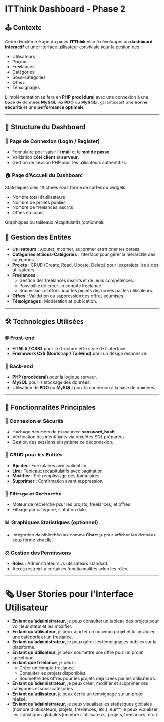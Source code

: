 # ITThink Dashboard - Phase 2

## 🕹️ Contexte

Cette deuxième étape du projet **ITThink** vise à développer un **dashboard interactif** et une interface utilisateur conviviale pour la gestion des :
- Utilisateurs
- Projets
- Freelances
- Catégories
- Sous-catégories
- Offres
- Témoignages

L’implémentation se fera en **PHP procédural** avec une connexion à une base de données **MySQL** via **PDO** ou **MySQLi**, garantissant une **bonne sécurité** et une **performance optimale**.

---

## 🔢 Structure du Dashboard

### 🔐 Page de Connexion (Login / Register)
- Formulaire pour saisir l’**email** et le **mot de passe**.
- Validation **côté client** et **serveur**.
- Gestion de session PHP pour les utilisateurs authentifiés.

### 🏠 Page d’Accueil du Dashboard

Statistiques clés affichées sous forme de cartes ou widgets :

- Nombre total d’utilisateurs
- Nombre de projets publiés
- Nombre de freelances inscrits
- Offres en cours

Graphiques ou tableaux récapitulatifs (optionnel).

## 🔄 Gestion des Entités

- **Utilisateurs** : Ajouter, modifier, supprimer et afficher les détails.
- **Catégories et Sous-Catégories** : Interface pour gérer la hiérarchie des catégories.
- **Projets** : CRUD (Create, Read, Update, Delete) pour les projets liés à des utilisateurs.
- **Freelances** :
  - Gestion des freelances inscrits et de leurs compétences.
  - Possibilité de créer un compte freelance.
  - Soumission d’offres pour les projets déjà créés par les utilisateurs.
- **Offres** : Validation ou suppression des offres soumises.
- **Témoignages** : Modération et publication.

---

## 🛠️ Technologies Utilisées

### 🌐 Front-end
- **HTML5 / CSS3** pour la structure et le style de l’interface.
- **Framework CSS (Bootstrap / Tailwind)** pour un design responsive.

### 🔧 Back-end
- **PHP (procédural)** pour la logique serveur.
- **MySQL** pour le stockage des données.
- Utilisation de **PDO** ou **MySQLi** pour la connexion à la base de données.

---

## 🎨 Fonctionnalités Principales

### 🔐 Connexion et Sécurité
- Hachage des mots de passe avec **password_hash**.
- Vérification des identifiants via requêtes SQL préparées.
- Gestion des sessions et système de déconnexion.

### 🔄 CRUD pour les Entités
- **Ajouter** : Formulaires avec validation.
- **Lire** : Tableaux récapitulatifs avec pagination.
- **Modifier** : Pré-remplissage des formulaires.
- **Supprimer** : Confirmation avant suppression.

### 🔎 Filtrage et Recherche
- Moteur de recherche pour les projets, freelances, et offres.
- Filtrage par catégorie, statut ou date.

### 📊 Graphiques Statistiques (optionnel)
- Intégration de bibliothèques comme **Chart.js** pour afficher les données sous forme visuelle.

### ⚖️ Gestion des Permissions
- **Rôles** : Administrateurs vs utilisateurs standard.
- Accès restreint à certaines fonctionnalités selon les rôles.

---

# 🗞️ User Stories pour l’Interface Utilisateur

- **En tant qu’administrateur**, je peux consulter un tableau des projets pour voir leur statut et les modifier.
- **En tant qu’utilisateur**, je peux ajouter un nouveau projet et lui associer une catégorie et un freelance.
- **En tant qu’administrateur**, je peux gérer les témoignages publiés sur la plateforme.
- **En tant qu’utilisateur**, je peux soumettre une offre pour un projet spécifique.
- **En tant que freelance**, je peux :
  - Créer un compte freelance.
  - Consulter les projets disponibles.
  - Soumettre des offres pour les projets déjà créés par les utilisateurs.
- **En tant qu’administrateur**, je peux créer, modifier et supprimer des catégories et sous-catégories.
- **En tant qu’utilisateur**, je peux écrire un témoignage sur un projet réalisé.
- **En tant qu’administrateur**, je peux visualiser les statistiques globales (nombre d’utilisateurs, projets, freelances, etc.).
eur**, je peux visualiser les statistiques globales (nombre d’utilisateurs, projets, freelances, etc.).
